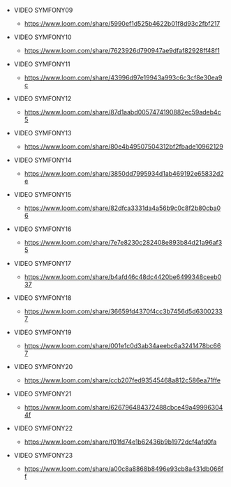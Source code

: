 * VIDEO SYMFONY09
    * https://www.loom.com/share/5990ef1d525b4622b01f8d93c2fbf217
  
* VIDEO SYMFONY10
    * https://www.loom.com/share/7623926d790947ae9dfaf82928ff48f1
    
* VIDEO SYMFONY11
    * https://www.loom.com/share/43996d97e19943a993c6c3cf8e30ea9c
    
* VIDEO SYMFONY12
    * https://www.loom.com/share/87d1aabd0057474190882ec59adeb4c5
    
* VIDEO SYMFONY13
    * https://www.loom.com/share/80e4b49507504312bf2fbade10962129
    
* VIDEO SYMFONY14
    * https://www.loom.com/share/3850dd7995934d1ab469192e65832d2e
    
* VIDEO SYMFONY15
    * https://www.loom.com/share/82dfca3331da4a56b9c0c8f2b80cba06
    
* VIDEO SYMFONY16
    * https://www.loom.com/share/7e7e8230c282408e893b84d21a96af35
    
* VIDEO SYMFONY17
    * https://www.loom.com/share/b4afd46c48dc4420be6499348ceeb037
    
* VIDEO SYMFONY18
    * https://www.loom.com/share/36659fd4370f4cc3b7456d5d63002337
    
* VIDEO SYMFONY19
    * https://www.loom.com/share/001e1c0d3ab34aeebc6a3241478bc667
    
* VIDEO SYMFONY20
    * https://www.loom.com/share/ccb207fed93545468a812c586ea71ffe
    
* VIDEO SYMFONY21
    * https://www.loom.com/share/626796484372488cbce49a499963044f
    
* VIDEO SYMFONY22
    * https://www.loom.com/share/f01fd74e1b62436b9b1972dcf4afd0fa
    
* VIDEO SYMFONY23
    * https://www.loom.com/share/a00c8a8868b8496e93cb8a431db066ff